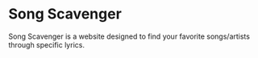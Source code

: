 # Song Scavenger

Song Scavenger is a website designed to find your favorite songs/artists through specific lyrics.
